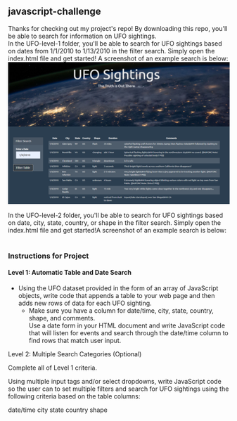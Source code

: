 ## javascript-challenge

Thanks for checking out my project's repo! By downloading this repo, you'll be able to search for information on UFO sightings.<br>
In the UFO-level-1 folder, you'll be able to search for UFO sightings based on dates from 1/1/2010 to 1/13/2010 in the filter search. Simply open the index.html file and get started! A screenshot of an example search is below:<br>
![alt text](UFO-level-1/static/images/Screenshot_1.png) <br>

In the UFO-level-2 folder, you'll be able to search for UFO sightings based on date, city, state, country, or shape in the filter search. Simply open the index.html file and get started!A screenshot of an example search is below:<br> 
<br>

### Instructions for Project

#### Level 1: Automatic Table and Date Search
- Using the UFO dataset provided in the form of an array of JavaScript objects, write code that appends a table to your web page and then adds new rows of data for each UFO sighting.<br>
  - Make sure you have a column for date/time, city, state, country, shape, and comments.<br>
Use a date form in your HTML document and write JavaScript code that will listen for events and search through the date/time column to find rows that match user input.<br>



Level 2: Multiple Search Categories (Optional)


Complete all of Level 1 criteria.


Using multiple input tags and/or select dropdowns, write JavaScript code so the user can to set multiple filters and search for UFO sightings using the following criteria based on the table columns:

date/time
city
state
country
shape